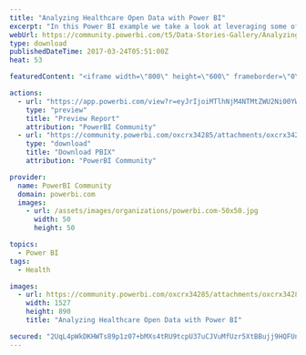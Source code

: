 ```yaml
---
title: "Analyzing Healthcare Open Data with Power BI"
excerpt: "In this Power BI example we take a look at leveraging some of the World Health Organization world wide expenditure data that is freely available to"
webUrl: https://community.powerbi.com/t5/Data-Stories-Gallery/Analyzing-Healthcare-Open-Data-with-Power-BI/m-p/148492
type: download
publishedDateTime: 2017-03-24T05:51:00Z
heat: 53

featuredContent: "<iframe width=\"800\" height=\"600\" frameborder=\"0\" src=\"https://app.powerbi.com/view?r=eyJrIjoiMTlhNjM4NTMtZWU2Ni00YWNlLTg5ZDItM2NiYmRhNjA2MDZjIiwidCI6ImJhMzNiNjE1LTI3MzItNGYwYi05MmU2LWE3NDZlNWNjNzBhMCIsImMiOjN9\"></iframe>"

actions:
  - url: "https://app.powerbi.com/view?r=eyJrIjoiMTlhNjM4NTMtZWU2Ni00YWNlLTg5ZDItM2NiYmRhNjA2MDZjIiwidCI6ImJhMzNiNjE1LTI3MzItNGYwYi05MmU2LWE3NDZlNWNjNzBhMCIsImMiOjN9"
    type: "preview"
    title: "Preview Report"
    attribution: "PowerBI Community"
  - url: "https://community.powerbi.com/oxcrx34285/attachments/oxcrx34285/DataStoriesGallery/761/2/WHO_Data_BASSBA_Final.pbix"
    type: "download"
    title: "Download PBIX"
    attribution: "PowerBI Community"

provider:
  name: PowerBI Community
  domain: powerbi.com
  images:
    - url: /assets/images/organizations/powerbi.com-50x50.jpg
      width: 50
      height: 50

topics:
  - Power BI
tags:
  - Health

images:
  - url: https://community.powerbi.com/oxcrx34285/attachments/oxcrx34285/DataStoriesGallery/761/1/who_report_screenshot.PNG
    width: 1527
    height: 890
    title: "Analyzing Healthcare Open Data with Power BI"

secured: "2UqL4pWkDKHWTs89p1z07+bMXs4tRU9tcpU37uCJVuMfUzr5XtBBujj9HQFUnAxSPokMC8qzsJW5FXgZGHqcNuVABMj49duF74EfR/ej0QBSn3oeUsZoPLoak4g6qW+V3DRQMxmZc2LnY5TfnRa/KEG4a77AntwAxl/Sv1udsqG3q2q6Cge/Z9BOz8rHNSMJAEE6KalifYVFUi160Q6c7WB9qn2IlkeWsPuPkTUHt6dF8jyExA8//9wkqC0AlsY4pFbFV2hH2n0BcNDkHl2bOSeV8y7wZdVkjPRNlsLX/iqcSfRb+fik9U6/3kW5GnNx7YyS0YQGfyH+EDBq89PdN2h98wQfMQ9w6Q1iRQv3s5YSq7lrsfDROA2xSYBNGZH3Z6LfliOcPVjaisn/WYhk74G9VO2JQZikVsWRTHvTA2g=;9WYkaN9zL05NPNQg/U6DYg=="
---
```


